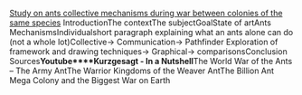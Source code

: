[Study on ants collective mechanisms during war between colonies of the same species](https://learnit.itu.dk/course/view.php?id=3020439#section-0) IntroductionThe contextThe subjectGoalState of artAnts
MechanismsIndividualshort paragraph explaining what an ants alone can do (not a whole lot)Collective-> Communication-> Pathfinder
Exploration of framework and drawing techniques-> Graphical-> comparisonsConclusion
Sources**Youtube****Kurzgesagt - In a Nutshell**The World War of the Ants – The Army AntThe Warrior Kingdoms of the Weaver AntThe Billion Ant Mega Colony and the Biggest War on Earth
